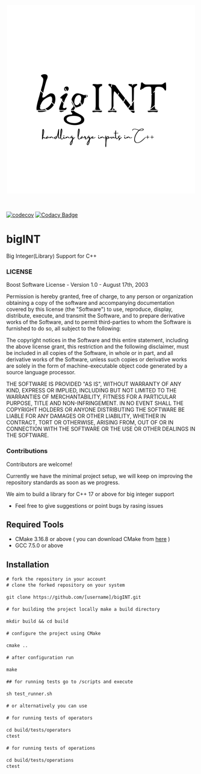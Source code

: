<p align="center">
  <img src="examples/logo.png"></img>
</p>

<br/>

[![codecov](https://codecov.io/gh/ayaankhan98/bigINT/branch/main/graph/badge.svg)](https://codecov.io/gh/ayaankhan98/bigINT)
[![Codacy Badge](https://app.codacy.com/project/badge/Grade/ef219f076b1a4fb184fba0108c3ea3c5)](https://www.codacy.com/gh/ayaankhan98/bigINT/dashboard?utm_source=github.com&amp;utm_medium=referral&amp;utm_content=ayaankhan98/bigINT&amp;utm_campaign=Badge_Grade)
# bigINT
Big Integer(Library) Support for C++

### LICENSE
Boost Software License - Version 1.0 - August 17th, 2003

Permission is hereby granted, free of charge, to any person or organization
obtaining a copy of the software and accompanying documentation covered by
this license (the "Software") to use, reproduce, display, distribute,
execute, and transmit the Software, and to prepare derivative works of the
Software, and to permit third-parties to whom the Software is furnished to
do so, all subject to the following:

The copyright notices in the Software and this entire statement, including
the above license grant, this restriction and the following disclaimer,
must be included in all copies of the Software, in whole or in part, and
all derivative works of the Software, unless such copies or derivative
works are solely in the form of machine-executable object code generated by
a source language processor.

THE SOFTWARE IS PROVIDED "AS IS", WITHOUT WARRANTY OF ANY KIND, EXPRESS OR
IMPLIED, INCLUDING BUT NOT LIMITED TO THE WARRANTIES OF MERCHANTABILITY,
FITNESS FOR A PARTICULAR PURPOSE, TITLE AND NON-INFRINGEMENT. IN NO EVENT
SHALL THE COPYRIGHT HOLDERS OR ANYONE DISTRIBUTING THE SOFTWARE BE LIABLE
FOR ANY DAMAGES OR OTHER LIABILITY, WHETHER IN CONTRACT, TORT OR OTHERWISE,
ARISING FROM, OUT OF OR IN CONNECTION WITH THE SOFTWARE OR THE USE OR OTHER
DEALINGS IN THE SOFTWARE.


### Contributions

Contributors are welcome!

Currently we have the minimal project setup, we will keep on improving the repository standards as soon as we progress.

We aim to build a library for C++ 17 or above for big integer support

- Feel free to give suggestions or point bugs by rasing issues

## Required Tools
- CMake 3.16.8 or above
( you can download CMake from [here](https://cmake.org/download/) )
- GCC 7.5.0 or above

## Installation

```
# fork the repository in your account
# clone the forked repository on your system

git clone https://github.com/[username]/bigINT.git

# for building the project locally make a build directory

mkdir build && cd build

# configure the project using CMake

cmake ..

# after configuration run

make

## for running tests go to /scripts and execute

sh test_runner.sh

# or alternatively you can use

# for running tests of operators

cd build/tests/operators
ctest

# for running tests of operations

cd build/tests/operations
ctest
```